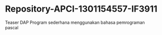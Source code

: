 # Repository-APCI-1301154557-IF3911
   Teaser DAP 
    Program sederhana menggunakan bahasa pemrograman pascal
